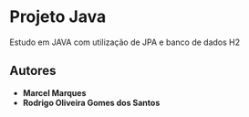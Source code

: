 # Projeto Java
Estudo em JAVA com utilização de JPA e banco de dados H2

## Autores
* **Marcel Marques** 
* **Rodrigo Oliveira Gomes dos Santos**